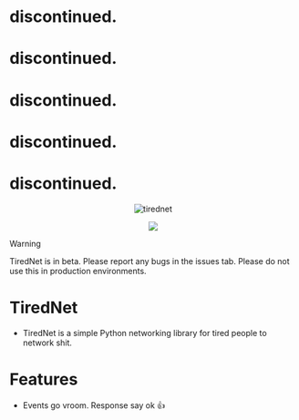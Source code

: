 # discontinued. 
# discontinued. 
# discontinued. 
# discontinued. 
# discontinued. 
<div align="center">

  ![tirednet](https://github.com/Ant767/TiredNet/assets/122332042/fe85bbd4-0d77-4c74-b28f-ee55a6f01922)

<a href="https://discord.gg/SvsS6rFD">

  ![](https://img.shields.io/discord/1229049622916501514?style=flat&label=Discord%20Server)

</a>

</div>

> [!WARNING]
> TiredNet is in beta. Please report any bugs in the issues tab. Please do not use this in production environments.

# TiredNet

- TiredNet is a simple Python networking library for tired people to network shit.

# Features

- Events go vroom. Response say ok 👍
